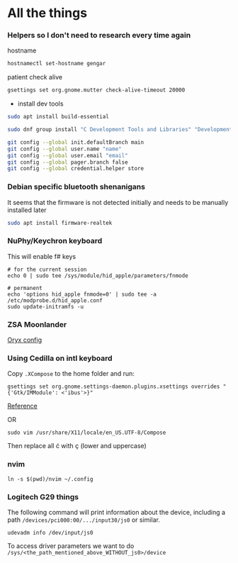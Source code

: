 # All the things

### Helpers so I don't need to research every time again

hostname
```bash
hostnamectl set-hostname gengar
```

patient check alive
```bash
gsettings set org.gnome.mutter check-alive-timeout 20000
```

- install dev tools

```bash
sudo apt install build-essential
```

```bash
sudo dnf group install "C Development Tools and Libraries" "Development Tools"
```

```bash
git config --global init.defaultBranch main
git config --global user.name "name"
git config --global user.email "email"
git config --global pager.branch false
git config --global credential.helper store
```

### Debian specific bluetooth shenanigans

It seems that the firmware is not detected initially and needs to be manually installed later

```bash
sudo apt install firmware-realtek
```

### NuPhy/Keychron keyboard

This will enable f# keys
```
# for the current session
echo 0 | sudo tee /sys/module/hid_apple/parameters/fnmode

# permanent
echo 'options hid_apple fnmode=0' | sudo tee -a /etc/modprobe.d/hid_apple.conf
sudo update-initramfs -u
```

### ZSA Moonlander

[Oryx config](https://configure.zsa.io/moonlander/layouts/xLrEW/latest/0)

### Using Cedilla on intl keyboard

Copy `.XCompose` to the home folder and run:
```
gsettings set org.gnome.settings-daemon.plugins.xsettings overrides "{'Gtk/IMModule': <'ibus'>}"
```
[Reference](https://garajau.com.br/2021/02/enabling-cedilla-acute-c-on-gnome)

OR

```
sudo vim /usr/share/X11/locale/en_US.UTF-8/Compose
```

Then replace all ć with ç (lower and uppercase)

### nvim

```
ln -s $(pwd)/nvim ~/.config
```

### Logitech G29 things

The following command will print information about the device, including a path `/devices/pci000:00/.../input30/js0` or similar.

```
udevadm info /dev/input/js0
```

To access driver parameters we want to do `/sys/<the_path_mentioned_above_WITHOUT_js0>/device`
